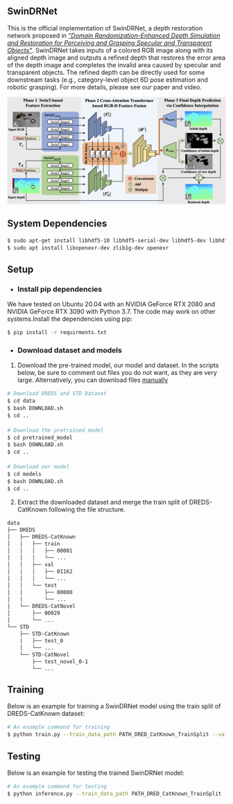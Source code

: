 SwinDRNet
----------

This is the official implementation of SwinDRNet, a depth restoration network proposed in _["Domain Randomization-Enhanced Depth Simulation and Restoration for Perceiving and Grasping Specular and Transparent Objects"](https://arxiv.org/abs/2208.03792)_. SwinDRNet takes inputs of a colored RGB image along with its aligned depth image and outputs a refined depth that restores the error area of the depth image and completes the invalid area caused by specular and transparent objects. The refined depth can be directly used for some downstream tasks (e.g., category-level object 6D pose estimation and robotic grasping). For more details, please see our paper and video.

![SwinDRNet](./images/SwinDRNet.png)

## System Dependencies
```bash
$ sudo apt-get install libhdf5-10 libhdf5-serial-dev libhdf5-dev libhdf5-cpp-11
$ sudo apt install libopenexr-dev zlib1g-dev openexr
```
## Setup
- ### Install pip dependencies
We have tested on Ubuntu 20.04 with an NVIDIA GeForce RTX 2080 and NVIDIA GeForce RTX 3090 with Python 3.7. The code may work on other systems.Install the dependencies using pip:
```bash
$ pip install -r requirments.txt
```
- ### Download dataset and models

1. Download the pre-trained model, our model and dataset. In the scripts below, be sure to comment out files you do not want, as they are very large. Alternatively, you can download files [manually](https://mirrors.pku.edu.cn/dl-release/DREDS_ECCV2022/)

```bash
# Download DREDS and STD Dataset
$ cd data
$ bash DOWNLOAD.sh
$ cd ..

# Download the pretrained model
$ cd pretrained_model
$ bash DOWNLOAD.sh
$ cd ..

# Download our model
$ cd models
$ bash DOWNLOAD.sh
$ cd ..
```
2. Extract the downloaded dataset and merge the train split of DREDS-CatKnown following the file structure.
```
data
├── DREDS                              
│   ├── DREDS-CatKnown
│   │   ├── train
│   │   │   ├── 00001
│   │   │   └── ...
│   │   ├── val
│   │   │   ├── 01162
│   │   │   └── ...
│   │   └── test
│   │       ├── 00000
│   │       └── ...
│   └── DREDS-CatNovel
│       ├── 00029
│       └── ...
└── STD
    ├── STD-CatKnown
    │   ├── test_0
    │   └── ...
    └── STD-CatNovel
        ├── test_novel_0-1
        └── ...
```

## Training
Below is an example for training a SwinDRNet model using the train split of DREDS-CatKnown dataset:
```bash
# An example command for training
$ python train.py --train_data_path PATH_DRED_CatKnown_TrainSplit --val_data_path PATH_DRED_CatKnown_ValSplit --val_data_type sim/real
```
## Testing
Below is an example for testing the trained SwinDRNet model:
```bash
# An example command for testing
$ python inference.py --train_data_path PATH_DRED_CatKnown_TrainSplit --val_data_path PATH_DRED_CatKnown_TestSplit --val_data_type sim/real
```
